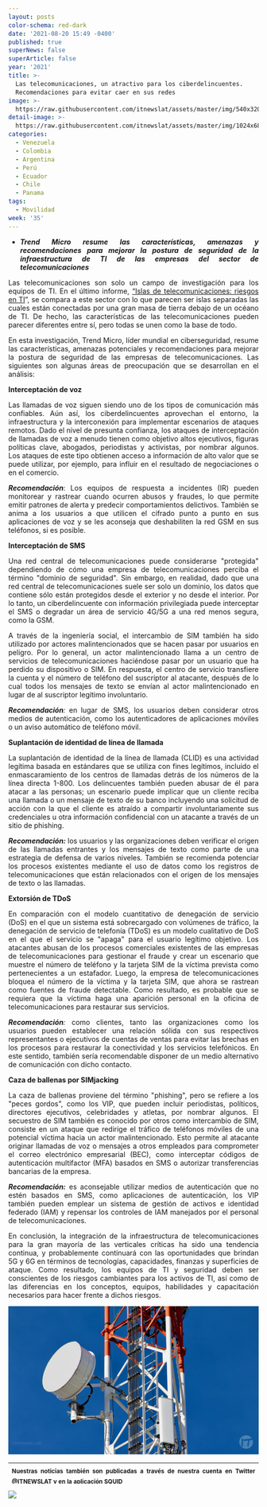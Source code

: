 ```yaml
---
layout: posts
color-schema: red-dark
date: '2021-08-20 15:49 -0400'
published: true
superNews: false
superArticle: false
year: '2021'
title: >-
  Las telecomunicaciones, un atractivo para los ciberdelincuentes.
  Recomendaciones para evitar caer en sus redes
image: >-
  https://raw.githubusercontent.com/itnewslat/assets/master/img/540x320/Telecomunicacion-p.jpg
detail-image: >-
  https://raw.githubusercontent.com/itnewslat/assets/master/img/1024x680/Telecomunicacion-g.jpg
categories:
  - Venezuela
  - Colombia
  - Argentina
  - Perú
  - Ecuador
  - Chile
  - Panama
tags:
  - Movilidad
week: '35'
---
```

<ul style="list-style-type: disc; text-align: justify;">
	<li><strong><em>Trend Micro resume las características, amenazas y recomendaciones para mejorar la postura de seguridad de la infraestructura de TI de las empresas del sector de telecomunicaciones</em></strong></li>
</ul>
<p style="text-align: justify;">Las telecomunicaciones son solo un campo de investigación para los equipos de TI. En el último informe, <a href="https://www.trendmicro.com/vinfo/us/security/news/internet-of-things/islands-of-telecom-risks-in-it">“Islas de telecomunicaciones: riesgos en TI</a>”, se compara a este sector con lo que parecen ser islas separadas las cuales están conectadas por una gran masa de tierra debajo de un océano de TI. De hecho, las características de las telecomunicaciones pueden parecer diferentes entre sí, pero todas se unen como la base de todo.</p>
<p style="text-align: justify;">En esta investigación, Trend Micro, líder mundial en ciberseguridad, resume las características, amenazas potenciales y recomendaciones para mejorar la postura de seguridad de las empresas de telecomunicaciones. Las siguientes son algunas áreas de preocupación que se desarrollan en el análisis:</p>
<p style="text-align: justify;"><strong>Interceptación de voz</strong></p>
<p style="text-align: justify;">Las llamadas de voz siguen siendo uno de los tipos de comunicación más confiables. Aún así, los ciberdelincuentes aprovechan el entorno, la infraestructura y la interconexión para implementar escenarios de ataques remotos. Dado el nivel de presunta confianza, los ataques de interceptación de llamadas de voz a menudo tienen como objetivo altos ejecutivos, figuras políticas clave, abogados, periodistas y activistas, por nombrar algunos. Los ataques de este tipo obtienen acceso a información de alto valor que se puede utilizar, por ejemplo, para influir en el resultado de negociaciones o en el comercio.</p>
<p style="text-align: justify;"><strong><em>Recomendación</em></strong>: Los equipos de respuesta a incidentes (IR) pueden monitorear y rastrear cuando ocurren abusos y fraudes, lo que permite emitir patrones de alerta y predecir comportamientos delictivos. También se anima a los usuarios a que utilicen el cifrado punto a punto en sus aplicaciones de voz y se les aconseja que deshabiliten la red GSM en sus teléfonos, si es posible.</p>
<p style="text-align: justify;"><strong>Interceptación de SMS</strong></p>
<p style="text-align: justify;">Una red central de telecomunicaciones puede considerarse "protegida" dependiendo de cómo una empresa de telecomunicaciones perciba el término "dominio de seguridad". Sin embargo, en realidad, dado que una red central de telecomunicaciones suele ser solo un dominio, los datos que contiene sólo están protegidos desde el exterior y no desde el interior. Por lo tanto, un ciberdelincuente con información privilegiada puede interceptar el SMS o degradar un área de servicio 4G/5G a una red menos segura, como la GSM.</p>
<p style="text-align: justify;">A través de la ingeniería social, el intercambio de SIM también ha sido utilizado por actores malintencionados que se hacen pasar por usuarios en peligro. Por lo general, un actor malintencionado llama a un centro de servicios de telecomunicaciones haciéndose pasar por un usuario que ha perdido su dispositivo o SIM. En respuesta, el centro de servicio transfiere la cuenta y el número de teléfono del suscriptor al atacante, después de lo cual todos los mensajes de texto se envían al actor malintencionado en lugar de al suscriptor legítimo involuntario.</p>
<p style="text-align: justify;"><em><strong>Recomendación</strong>:</em> en lugar de SMS, los usuarios deben considerar otros medios de autenticación, como los autenticadores de aplicaciones móviles o un aviso automático de teléfono móvil.</p>
<p style="text-align: justify;"><strong>Suplantación de identidad de línea de llamada</strong></p>
<p style="text-align: justify;">La suplantación de identidad de la línea de llamada (CLID) es una actividad legítima basada en estándares que se utiliza con fines legítimos, incluido el enmascaramiento de los centros de llamadas detrás de los números de la línea directa 1-800. Los delincuentes también pueden abusar de él para atacar a las personas; un escenario puede implicar que un cliente reciba una llamada o un mensaje de texto de su banco incluyendo una solicitud de acción con la que el cliente es atraído a compartir involuntariamente sus credenciales u otra información confidencial con un atacante a través de un sitio de phishing.</p>
<p style="text-align: justify;"><strong><em>Recomendación:</em></strong> los usuarios y las organizaciones deben verificar el origen de las llamadas entrantes y los mensajes de texto como parte de una estrategia de defensa de varios niveles. También se recomienda potenciar los procesos existentes mediante el uso de datos como los registros de telecomunicaciones que están relacionados con el origen de los mensajes de texto o las llamadas.</p>
<p style="text-align: justify;"><strong>Extorsión de TDoS</strong></p>
<p style="text-align: justify;">En comparación con el modelo cuantitativo de denegación de servicio (DoS) en el que un sistema está sobrecargado con volúmenes de tráfico, la denegación de servicio de telefonía (TDoS) es un modelo cualitativo de DoS en el que el servicio se "apaga" para el usuario legítimo objetivo. Los atacantes abusan de los procesos comerciales existentes de las empresas de telecomunicaciones para gestionar el fraude y crear un escenario que muestre el número de teléfono y la tarjeta SIM de la víctima prevista como pertenecientes a un estafador. Luego, la empresa de telecomunicaciones bloquea el número de la víctima y la tarjeta SIM, que ahora se rastrean como fuentes de fraude detectable. Como resultado, es probable que se requiera que la víctima haga una aparición personal en la oficina de telecomunicaciones para restaurar sus servicios.</p>
<p style="text-align: justify;"><em><strong>Recomendación</strong>:</em> como clientes, tanto las organizaciones como los usuarios pueden establecer una relación sólida con sus respectivos representantes o ejecutivos de cuentas de ventas para evitar las brechas en los procesos para restaurar la conectividad y los servicios telefónicos. En este sentido, también sería recomendable disponer de un medio alternativo de comunicación con dicho contacto.</p>
<p style="text-align: justify;"><strong>Caza de ballenas por SIMjacking</strong></p>
<p style="text-align: justify;">La caza de ballenas proviene del término "phishing", pero se refiere a los "peces gordos", como los VIP, que pueden incluir periodistas, políticos, directores ejecutivos, celebridades y atletas, por nombrar algunos. El secuestro de SIM también es conocido por otros como intercambio de SIM, consiste en un ataque que redirige el tráfico de teléfonos móviles de una potencial víctima hacia un actor malintencionado. Esto permite al atacante originar llamadas de voz o mensajes a otros empleados para comprometer el correo electrónico empresarial (BEC), como interceptar códigos de autenticación multifactor (MFA) basados en SMS o autorizar transferencias bancarias de la empresa.</p>
<p style="text-align: justify;"><strong><em>Recomendación:</em></strong> es aconsejable utilizar medios de autenticación que no estén basados en SMS, como aplicaciones de autenticación, los VIP también pueden emplear un sistema de gestión de activos e identidad federado (IAM) y repensar los controles de IAM manejados por el personal de telecomunicaciones.</p>
<p style="text-align: justify;">En conclusión, la integración de la infraestructura de telecomunicaciones para la gran mayoría de las verticales críticas ha sido una tendencia continua, y probablemente continuará con las oportunidades que brindan 5G y 6G en términos de tecnologías, capacidades, finanzas y superficies de ataque. Como resultado, los equipos de TI y seguridad deben ser conscientes de los riesgos cambiantes para los activos de TI, así como de las diferencias en los conceptos, equipos, habilidades y capacitación necesarios para hacer frente a dichos riesgos.</p>

![](https://raw.githubusercontent.com/itnewslat/assets/master/img/540x320/Telecomunicacion-p.jpg)

<table style="height: 42px;" width="569">
<tbody>
<tr>
<td style="text-align: justify;"><sub><strong>Nuestras noticias también son publicadas a través de nuestra cuenta en Twitter <a href="https://twitter.com/itnewslat?lang=es">@ITNEWSLAT</a> y en la aplicación <a href="https://squidapp.co/en/">SQUID</a></strong></sub></td>
</tr>
</tbody>
</table>

<img src="https://tracker.metricool.com/c3po.jpg?hash=56f88a41e39ab42c063cc51676587a04"/>
